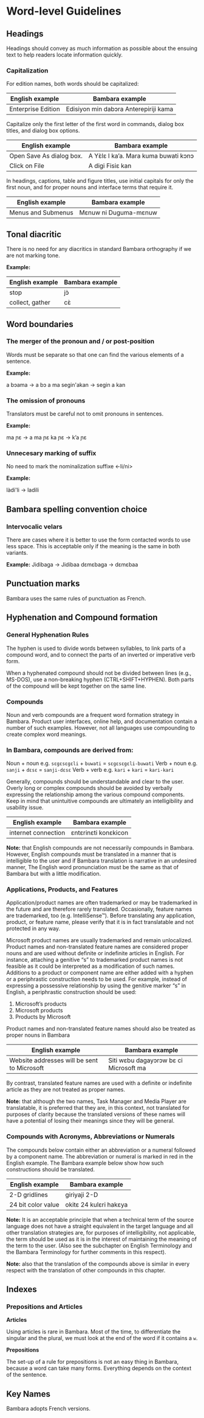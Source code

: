 # Word-level Guidelines

## Headings

Headings should convey as much information as possible about the ensuing text to help readers locate information quickly. 

### Capitalization

For edition names, both words should be capitalized:

| English example | Bambara example |
| --------------- | --------------- |
| Enterprise Edition | Edisiyon min dabɔra Anterepiriji kama |

Capitalize only the first letter of the first word in commands, dialog box titles, and dialog box options. 

| English example | Bambara example |
| --------------- | --------------- |
| Open Save As dialog box. | A Yɛ̀lɛ I ka’a. Mara kuma buwati kɔnɔ |
| Click on File | A digi Fisiɛ kan |

In headings, captions, table and figure titles, use initial capitals for only the first noun, and for proper nouns and interface terms that require it. 

| English example | Bambara example |
| --------------- | --------------- |
| Menus and Submenus | Mɛnuw ni Duguma-mɛnuw |

## Tonal diacritic 

There is no need for any diacritics in standard Bambara orthography if we are not marking tone.

**Example:**

| English example | Bambara example |
| --------------- | --------------- |
| stop | jɔ̀ |
| collect, gather | cɛ̀ | 

## Word boundaries 

### The merger of the pronoun and / or post-position

Words must be separate so that one can find the various elements of a sentence.

**Example:** 

a bɔama →  a bɔ a ma
segin'akan → segin a kan

### The omission of pronouns 

Translators must be careful not to omit pronouns in sentences.

**Example:** 

ma ɲɛ → a ma ɲɛ
ka ɲɛ → k’a ɲɛ

### Unnecesary marking of suffix 

No need to mark the nominalization suffixe <-li/ni>

**Example:** 

làdi'li → ladili

## Bambara spelling convention choice

### Intervocalic velars 

There are cases where it is better to use the form contacted words to use less space. This is acceptable only if the meaning is the same in both variants.

**Example:** 
Jidibaga → Jidibaa
dɛmɛbaga → dɛmɛbaa

## Punctuation marks

Bambara uses the same rules of punctuation as French.

## Hyphenation and Compound formation

### General Hyphenation Rules

The hyphen is used to divide words between syllables, to link parts of a compound word, and to connect the parts of an inverted or imperative verb form.

When a hyphenated compound should not be divided between lines (e.g., MS-DOS), use a non-breaking hyphen (CTRL+SHIFT+HYPHEN). Both parts of the compound will be kept together on the same line. 

### Compounds

Noun and verb compounds are a frequent word formation strategy in Bambara. Product user interfaces, online help, and documentation contain a number of such examples. However, not all languages use compounding to create complex word meanings. 

### In Bambara, compounds are derived from: 

Noun + noun e.g. `sɛgɛsɛgɛli` + `buwati` = `sɛgɛsɛgɛli-buwati`
Verb + noun e.g. `sanji` + `dɛsɛ` = `sanji-dɛsɛ`
Verb + verb e.g. `kari` + `kari` = `kari-kari`
 
Generally, compounds should be understandable and clear to the user. Overly long or complex compounds should be avoided by verbally expressing the relationship among the various compound components. Keep in mind that unintuitive compounds are ultimately an intelligibility and usability issue.

| English example | Bambara example |
| --------------- | --------------- |
| internet connection | ɛntɛrinɛti konɛkicon |

**Note:** that English compounds are not necessarily compounds in Bambara. However, English compounds must be translated in a manner that is intelligible to the user and if Bambara translation is narrative in an undesired manner, The English word pronunciation must be the same as that of Bambara but with a little modification.

### Applications, Products, and Features

Application/product names are often trademarked or may be trademarked in the future and are therefore rarely translated. Occasionally, feature names are trademarked, too (e.g. IntelliSense™). Before translating any application, product, or feature name, please verify that it is in fact translatable and not protected in any way. 

Microsoft product names are usually trademarked and remain unlocalized. Product names and non-translated feature names are considered proper nouns and are used without definite or indefinite articles in English. For instance, attaching a genitive “s” to trademarked product names is not feasible as it could be interpreted as a modification of such names. Additions to a product or component name are either added with a hyphen or a periphrastic construction needs to be used. For example, instead of expressing a possessive relationship by using the genitive marker “s” in English, a periphrastic construction should be used: 

1. Microsoft’s products 
2. Microsoft products 
3. Products by Microsoft 

Product names and non-translated feature names should also be treated as proper nouns in Bambara

| English example | Bambara example |
| --------------- | --------------- |
| Website addresses will be sent to Microsoft | Siti wɛbu dagayɔrɔw bɛ ci Microsoft ma |

By contrast, translated feature names are used with a definite or indefinite article as they are not treated as proper names. 

**Note:** that although the two names, Task Manager and Media Player are translatable, it is preferred that they are, in this context, not translated for purposes of clarity because the translated versions of these names will have a potential of losing their meanings since they will be general.

### Compounds with Acronyms, Abbreviations or Numerals

The compounds below contain either an abbreviation or a numeral followed by a component name. The abbreviation or numeral is marked in red in the English example. The Bambara example below show how such constructions should be translated.

| English example | Bambara example |
| --------------- | --------------- |
| 2-D gridlines | giriyaji 2-D |
| 24 bit color value | okitɛ 24 kulɛri hakɛya |

**Note:** It is an acceptable principle that when a technical term of the source language does not have a straight equivalent in the target language and all other translation strategies are, for purposes of intelligibility, not applicable, the term should be used as it is in the interest of maintaining the meaning of the term to the user. (Also see the subchapter on English Terminology and the Bambara Terminology for further comments in this respect). 

**Note:** also that the translation of the compounds above is similar in every respect with the translation of other compounds in this chapter.

## Indexes

### Prepositions and Articles    

**Articles**

Using articles is rare in Bambara. Most of the time, to differentiate the singular and the plural, we must look at the end of the word if it contains a `w`.

**Prepositions**

The set-up of a rule for prepositions is not an easy thing in Bambara, because a word can take many forms. Everything depends on the context of the sentence.

## Key Names

Bambara adopts French versions.
